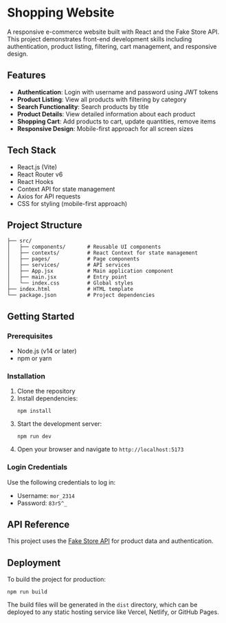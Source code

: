 # Shopping Website

A responsive e-commerce website built with React and the Fake Store API. This project demonstrates front-end development skills including authentication, product listing, filtering, cart management, and responsive design.

## Features

- **Authentication**: Login with username and password using JWT tokens
- **Product Listing**: View all products with filtering by category
- **Search Functionality**: Search products by title
- **Product Details**: View detailed information about each product
- **Shopping Cart**: Add products to cart, update quantities, remove items
- **Responsive Design**: Mobile-first approach for all screen sizes

## Tech Stack

- React.js (Vite)
- React Router v6
- React Hooks
- Context API for state management
- Axios for API requests
- CSS for styling (mobile-first approach)

## Project Structure

```
├── src/
│   ├── components/       # Reusable UI components
│   ├── contexts/         # React Context for state management
│   ├── pages/            # Page components
│   ├── services/         # API services
│   ├── App.jsx           # Main application component
│   ├── main.jsx          # Entry point
│   └── index.css         # Global styles
├── index.html            # HTML template
└── package.json          # Project dependencies
```

## Getting Started

### Prerequisites

- Node.js (v14 or later)
- npm or yarn

### Installation

1. Clone the repository
2. Install dependencies:
   ```
   npm install
   ```
3. Start the development server:
   ```
   npm run dev
   ```
4. Open your browser and navigate to `http://localhost:5173`

### Login Credentials

Use the following credentials to log in:

- Username: `mor_2314`
- Password: `83r5^_`

## API Reference

This project uses the [Fake Store API](https://fakestoreapi.com/docs) for product data and authentication.

## Deployment

To build the project for production:

```
npm run build
```

The build files will be generated in the `dist` directory, which can be deployed to any static hosting service like Vercel, Netlify, or GitHub Pages.